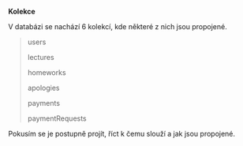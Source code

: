 **Kolekce**

V databázi se nachází 6 kolekcí, kde některé z nich jsou propojené. 

> users
> 
> lectures
> 
> homeworks
> 
> apologies
> 
> payments
> 
> paymentRequests

Pokusím se je postupně projít, říct k čemu slouží a jak jsou propojené.
